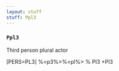 ```yaml
---
layout: stuff
stuff: Ppl3
---
```

### ` Ppl3 ` 

Third person plural actor

[PERS=PL3]
%<p3%>%<pl%>
% Pl3
+Pl3
